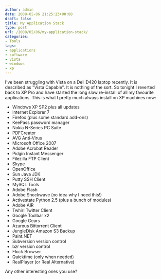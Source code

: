 ```yaml
---
author: admin
date: 2008-05-06 21:25:23+00:00
draft: false
title: My Application Stack
type: post
url: /2008/05/06/my-application-stack/
categories:
- Tools
tags:
- applications
- software
- vista
- windows
- xp
---
```


I've been struggling with Vista on a Dell D420 laptop recently. It is described as "Vista Capable". It is nothing of the sort. So tonight I reverted back to XP Pro and have started the long slow re-install of all my favourite applications. This is what I pretty much always install on XP machines now:



* Windows XP SP2 plus all updates
* Internet Explorer 7
* Firefox (plus some standard add-ons)
* KeePass password manager
* Nokia N-Series PC Suite
* PDFCreator
* AVG Anti-Virus
* Microsoft Office 2007
* Adobe Acrobat Reader
* Pidgin Instant Messenger
* Filezilla FTP Client
* Skype
* OpenOffice
* Sun Java JDK
* Putty SSH Client
* MySQL Tools
* Adobe Flash
* Adobe Shockwave (no idea why I need this!)
* Activestate Python 2.5 (plus a bunch of modules)
* Adobe AIR
* Twhirl Twitter Client
* Google Toolbar x2
* Google Gears
* Azureus Bittorrent Client
* JungleDisk Amazon S3 Backup
* Paint.NET
* Subversion version control
* bzr version control
* Flock Browser
* Quicktime (only when needed)
* RealPlayer (or Real Alternative)

Any other interesting ones you use?
